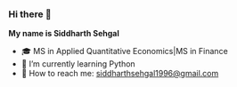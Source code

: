 ### Hi there 👋
**My name is Siddharth Sehgal**
- 🎓 MS in Applied Quantitative Economics|MS in Finance
- 🌱 I’m currently learning Python
- 📧  How to reach me: siddharthsehgal1996@gmail.com
<!--
**SidSehgal04/SidSehgal04** is a ✨ _special_ ✨ repository because its `README.md` (this file) appears on your GitHub profile.

Here are some ideas to get you started:

- 🔭 I’m currently working on ...
- 🌱 I’m currently learning Python
- 👯 I’m looking to collaborate on ...
- 🤔 I’m looking for help with ...
- 💬 Ask me about ...

- 😄 Pronouns: ...
- ⚡ Fun fact: ...
-->
